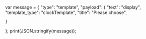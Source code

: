 var message = {
    "type": "template",
    "payload": {
        "text": "display",
        "template_type": "clockTemplate",
        "title": "Please choose",

    }
};
print(JSON.stringify(message));
